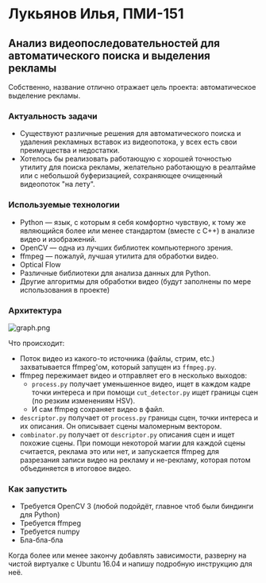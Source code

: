 # Лукьянов Илья, ПМИ-151 #

## Анализ видеопоследовательностей для автоматического поиска и выделения рекламы ##

Собственно, название отлично отражает цель проекта: автоматическое выделение рекламы.

### Актуальность задачи ###

* Существуют различные решения для автоматического поиска и удаления рекламных вставок из видеопотока, у всех есть свои преимущества и недостатки.
* Хотелось бы реализовать работающую с хорошей точностью утилиту для поиска рекламы, желательно работающую в реалтайме или с небольшой буферизацией, сохраняющее очищенный видеопоток "на лету".

### Используемые технологии ###

* Python — язык, с которым я себя комфортно чувствую, к тому же являющийся более или менее стандартом (вместе с C++) в анализе видео и изображений.
* OpenCV — одна из лучших библиотек компьютерного зрения.
* ffmpeg — пожалуй, лучшая утилита для обработки видео.
* Optical Flow
* Различные библиотеки для анализа данных для Python.
* Другие алгоритмы для обработки видео (будут заполнены по мере использования в проекте)

### Архитектура ###

![graph.png](https://bitbucket.org/ilyaluk/detect_ads/raw/master/graph.png)

Что происходит:

* Поток видео из какого-то источника (файлы, стрим, etc.) захватывается ffmpeg'ом, который запущен из `ffmpeg.py`.
* ffmpeg пережимает видео и отправляет его в несколько выходов:
  * `process.py` получает уменьшенное видео, ищет в каждом кадре точки интереса и при помощи `cut_detector.py` ищет границы сцен (по резким изменениям HSV).
  * И сам ffmpeg сохраняет видео в файл.
* `descriptor.py` получает от `process.py` границы сцен, точки интереса и их описания. Он описывает сцены маломерным вектором.
* `combinator.py` получает от `descriptor.py` описания сцен и ищет похожие сцены. При помощи некоторой магии для каждой сцены считается, реклама это или нет, и запускается ffmpeg для разрезания записи видео на рекламу и не-рекламу, которая потом объединяется в итоговое видео.

### Как запустить ###

* Требуется OpenCV 3 (любой подойдёт, главное чтоб были биндинги для Python)
* Требуется ffmpeg
* Требуется numpy
* Бла-бла-бла

Когда более или менее закончу добавлять зависимости, разверну на чистой виртуалке с Ubuntu 16.04 и напишу подробную инструкцию для неё.

